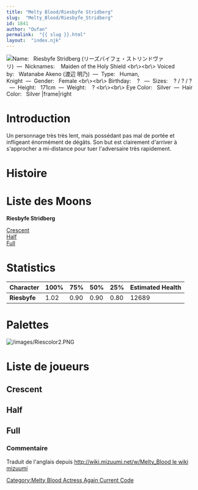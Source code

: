 ```yaml
---
title: "Melty Blood/Riesbyfe Stridberg"
slug:  "Melty_Blood/Riesbyfe_Stridberg"
id: 1841
author: "Oufan"
permalink:  "{{ slug }}.html"
layout:  "index.njk"
---
```


![ **Name:**   Riesbyfe Stridberg
(リーズバイフェ・ストリンドヴァリ)  —  **Nicknames:**    Maiden of the
Holy Shield \<br\\\>\<br\\\> **Voiced by:**   Watanabe Akeno (渡辺
明乃)  —  **Type:**   Human, Knight  —  **Gender:**   Female
\<br\\\>\<br\\\> **Birthday:**    ?   —  **Sizes:**    ? / ? / ?
  —  **Height:**   171cm  —  **Weight:**    ? \<br\\\>\<br\\\> **Eye
Color:**   Silver  —  **Hair Color:**   Silver
\|frame\|right](/images/Ries.gif " Name:   Riesbyfe Stridberg (リーズバイフェ・ストリンドヴァリ)  —  Nicknames:    Maiden of the Holy Shield <br\><br\> Voiced by:   Watanabe Akeno (渡辺 明乃)  —  Type:   Human, Knight  —  Gender:   Female <br\><br\> Birthday:    ?   —  Sizes:    ? / ? / ?   —  Height:   171cm  —  Weight:    ? <br\><br\> Eye Color:   Silver  —  Hair Color:   Silver |frame|right")

# Introduction

Un personnage très très lent, mais possédant pas mal de portée et
infligeant énormément de dégâts. Son but est clairement d'arriver à
s'approcher a mi-distance pour tuer l'adversaire très rapidement.

# Histoire

# Liste des Moons

**Riesbyfe Stridberg**

[Crescent](Melty_Blood/Riesbyfe_Stridberg/Crescent_Moon "wikilink")  
[Half](Melty_Blood/Riesbyfe_Stridberg/Half_Moon "wikilink")  
[Full](Melty_Blood/Riesbyfe_Stridberg/Full_Moon "wikilink")  

# Statistics

| Character    | 100% | 75%  | 50%  | 25%  | Estimated Health |
|--------------|------|------|------|------|------------------|
| **Riesbyfe** | 1.02 | 0.90 | 0.90 | 0.80 | 12689            |

# Palettes

![](/images/Riescolor2.PNG "/images/Riescolor2.PNG")

# Liste de joueurs

## Crescent

## Half

## Full

### Commentaire

Traduit de l'anglais depuis [http://wiki.mizuumi.net/w/Melty_Blood le
wiki
mizuumi](http://wiki.mizuumi.net/w/Melty_Blood_le_wiki_mizuumi "wikilink")

[Category:Melty Blood Actress Again Current
Code](Category:Melty_Blood_Actress_Again_Current_Code "wikilink")
